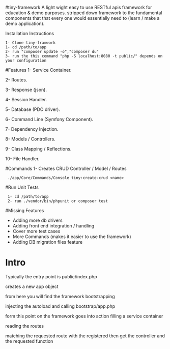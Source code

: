 #tiny-framework 
A light wight easy to use RESTful apis framework for education & demo purposes. stripped down framework to the fundamental components that that every one would essentially need to (learn / make a demo application).

Installation Instructions

    1- Clone tiny-framwork
    1- cd /path/to/app
    2- run "composer update -o","composer du"
    3- run the this command "php -S localhost:8080 -t public/" depends on your configuration

#Features
1- Service Container.

2- Routes.

3- Response (json). 

4- Session Handler.

5- Database (PDO driver).

6- Command Line (Symfony Component).

7- Dependency Injection.

8- Models / Controllers.

9- Class Mapping / Reflections.

10- File Handler.
 
#Commands
   1- Creates CRUD Controller / Model / Routes
```
 ./app/Core/Commands/Console tiny:create-crud <name>
```  
#Run Unit Tests
 
```
 1- cd /path/to/app 
 2- run ./vendor/bin/phpunit or composer test 
 ```  

#Missing Features 

 
 - Adding more db drivers
 - Adding front end integration / handling
 - Cover more test cases
 - More Commands (makes it easier to use the framework)
 - Adding DB migration files feature

# Intro 

Typically the entry point is public/index.php

creates a new app object 

from here you will find the framework bootstrapping 

injecting the autoload and calling bootstrap/app.php 

form this point on the framework goes into action filling a service container

reading the routes 

matching the requested route with the registered then get the controller and the requested function 